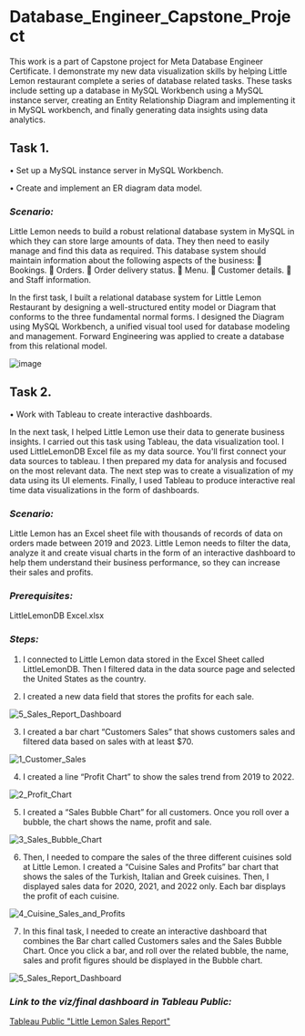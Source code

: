 # **Database_Engineer_Capstone_Project**

This work is a part of Capstone project for Meta Database Engineer Certificate. I demonstrate my new data visualization skills by helping Little Lemon restaurant complete a series of database related tasks. These tasks include setting up a database in MySQL Workbench using a MySQL instance server, creating an Entity Relationship Diagram and implementing it in MySQL workbench, and finally generating data insights using data analytics.

## **Task 1.**

•	Set up a MySQL instance server in MySQL Workbench.

•	Create and implement an ER diagram data model.

### _*Scenario:*_

Little Lemon needs to build a robust relational database system in MySQL in which they can store large amounts of data. They then need to easily manage and find this data as required. This database system should maintain information about the following aspects of the business: 
	Bookings.
	Orders.
	Order delivery status.
	Menu.
	Customer details.
	and Staff information.

In the first task, I built a relational database system for Little Lemon Restaurant by designing a well-structured entity model or Diagram that conforms to the three fundamental normal forms. I designed the Diagram using MySQL Workbench, a unified visual tool used for database modeling and management. Forward Engineering was applied to create a database from this relational model.

![image](https://github.com/anuta7794/Database_Engineer_Capstone_Project/assets/153844737/4c538579-395b-4c6e-ba21-5d0360465128)


 

## Task 2.

•	Work with Tableau to create interactive dashboards.

In the next task, I helped Little Lemon use their data to generate business insights. I carried out this task using Tableau, the data visualization tool. I used LittleLemonDB Excel file as my data source. You'll first connect your data sources to tableau. I then prepared my data for analysis and focused on the most relevant data. The next step was to create a visualization of my data using its UI elements. Finally, I used Tableau to produce interactive real time data visualizations in the form of dashboards.

### _*Scenario:*_

Little Lemon has an Excel sheet file with thousands of records of data on orders made between 2019 and 2023. Little Lemon needs to filter the data, analyze it and create visual charts in the form of an interactive dashboard to help them understand their business performance, so they can increase their sales and profits.

### _*Prerequisites:*_

LittleLemonDB Excel.xlsx

### _*Steps:*_

1)	I connected to Little Lemon data stored in the Excel Sheet called LittleLemonDB. Then I filtered data in the data source page and selected the United States as the country.

2)	I created a new data field that stores the profits for each sale.

![5_Sales_Report_Dashboard](https://github.com/anuta7794/Database_Engineer_Capstone_Project/assets/153844737/d2822a7f-9c50-4f36-8555-d8b38c79e3c8)

3)	I created a bar chart “Customers Sales” that shows customers sales and filtered data based on sales with at least $70.

![1_Customer_Sales](https://github.com/anuta7794/Database_Engineer_Capstone_Project/assets/153844737/c31bd310-669c-4a8e-8973-1341f10df583)

4)	I created a line “Profit Chart” to show the sales trend from 2019 to 2022.

![2_Profit_Chart](https://github.com/anuta7794/Database_Engineer_Capstone_Project/assets/153844737/169a2ed3-67f8-4a1a-aa4b-12119cc605b8)

5)	I created a “Sales Bubble Chart” for all customers. Once you roll over a bubble, the chart shows the name, profit and sale.

![3_Sales_Bubble_Chart](https://github.com/anuta7794/Database_Engineer_Capstone_Project/assets/153844737/01eb76c1-902f-4606-9a34-324af13920da)

6)	Then, I needed to compare the sales of the three different cuisines sold at Little Lemon. I created a “Cuisine Sales and Profits” bar chart that shows the sales of the Turkish, Italian and Greek cuisines. Then, I displayed sales data for 2020, 2021, and 2022 only. Each bar displays the profit of each cuisine. 

![4_Cuisine_Sales_and_Profits](https://github.com/anuta7794/Database_Engineer_Capstone_Project/assets/153844737/a21d5e29-b433-444c-b54a-08f2b9c1aa5f)

7)	In this final task, I needed to create an interactive dashboard that combines the Bar chart called Customers sales and the Sales Bubble Chart. Once you click a bar, and roll over the related bubble, the name, sales and profit figures should be displayed in the Bubble chart.

![5_Sales_Report_Dashboard](https://github.com/anuta7794/Database_Engineer_Capstone_Project/assets/153844737/84238197-2c3d-444c-a6cc-7310d853a1ca)

### _*Link to the viz/final dashboard in Tableau Public:*_

[Tableau Public "Little Lemon Sales Report"](https://github.com/anuta7794/Database_Engineer_Capstone_Project/blob/bad50d355f6683624ad1b73ed38c5a7059fb0587/Tableau_Sales_Report/Tableau)
